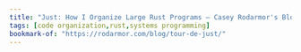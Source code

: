 ```yaml
---
title: "Just: How I Organize Large Rust Programs – Casey Rodarmor's Blog"
tags: [code organization,rust,systems programming]
bookmark-of: "https://rodarmor.com/blog/tour-de-just/"
---
```

